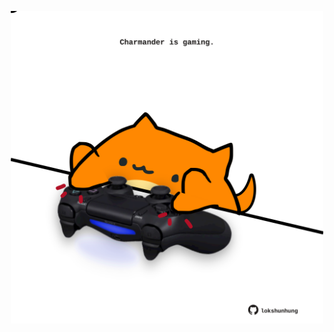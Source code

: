 <!-- built at 19/02/2024, 18:00:36 UTC -->
<p align="center">
  <img width="500" height="500" src="./ReadmeImage.svg">
</p>
